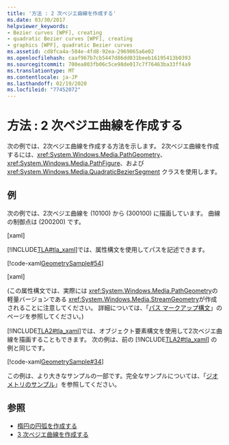 ```yaml
---
title: '方法 : 2 次ベジエ曲線を作成する'
ms.date: 03/30/2017
helpviewer_keywords:
- Bezier curves [WPF], creating
- quadratic Bezier curves [WPF], creating
- graphics [WPF], quadratic Bezier curves
ms.assetid: cd8fca4a-504e-4fd8-92ea-2969065a6e02
ms.openlocfilehash: caaf967b7cb5447d86dd031beeb16195413b0393
ms.sourcegitcommit: 700ea803fb06c5ce98de017c7f76463ba33ff4a9
ms.translationtype: MT
ms.contentlocale: ja-JP
ms.lasthandoff: 02/19/2020
ms.locfileid: "77452072"
---
```

# <a name="how-to-create-a-quadratic-bezier-curve"></a>方法 : 2 次ベジエ曲線を作成する
次の例では、2次ベジエ曲線を作成する方法を示します。  2次ベジエ曲線を作成するには、<xref:System.Windows.Media.PathGeometry>、<xref:System.Windows.Media.PathFigure>、および <xref:System.Windows.Media.QuadraticBezierSegment> クラスを使用します。  
  
## <a name="example"></a>例  
 次の例では、2次ベジエ曲線を (10100) から (300100) に描画しています。 曲線の制御点は (200200) です。  
  
 [xaml]  
  
 [!INCLUDE[TLA#tla_xaml](../../../../includes/tlasharptla-xaml-md.md)]では、属性構文を使用してパスを記述できます。  
  
 [!code-xaml[GeometrySample#54](~/samples/snippets/csharp/VS_Snippets_Wpf/GeometrySample/CS/geometryattributesyntaxexample.xaml#54)]  
  
 [xaml]  
  
 (この属性構文では、実際には <xref:System.Windows.Media.PathGeometry>の軽量バージョンである <xref:System.Windows.Media.StreamGeometry>が作成されることに注意してください。 詳細については、「[パス マークアップ構文](path-markup-syntax.md)」のページを参照してください。)  
  
 [!INCLUDE[TLA2#tla_xaml](../../../../includes/tla2sharptla-xaml-md.md)]では、オブジェクト要素構文を使用して2次ベジエ曲線を描画することもできます。 次の例は、前の [!INCLUDE[TLA2#tla_xaml](../../../../includes/tla2sharptla-xaml-md.md)] の例と同じです。  
  
 [!code-xaml[GeometrySample#34](~/samples/snippets/csharp/VS_Snippets_Wpf/GeometrySample/CS/pathgeometryexample.xaml#34)]  
  
 この例は、より大きなサンプルの一部です。完全なサンプルについては、「[ジオメトリのサンプル](https://github.com/Microsoft/WPF-Samples/tree/master/Graphics/Geometry)」を参照してください。  
  
## <a name="see-also"></a>参照

- [楕円の円弧を作成する](how-to-create-an-elliptical-arc.md)
- [3 次ベジエ曲線を作成する](how-to-create-a-cubic-bezier-curve.md)

